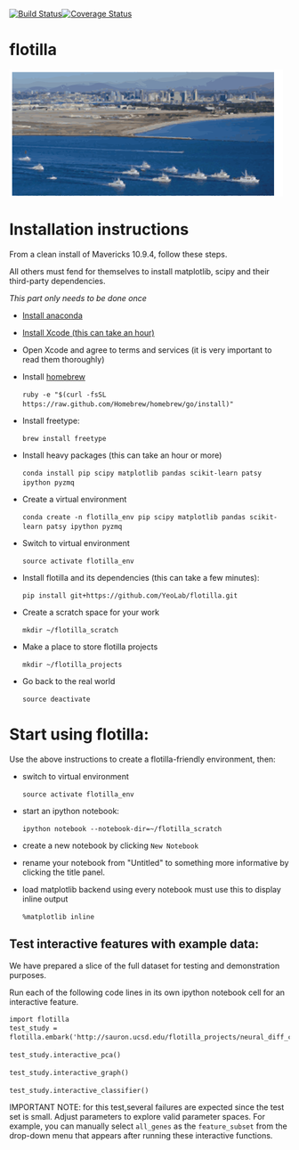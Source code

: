[![Build Status](https://travis-ci.org/YeoLab/flotilla.svg?branch=master)](https://travis-ci.org/YeoLab/flotilla)[![Coverage Status](https://img.shields.io/coveralls/YeoLab/flotilla.svg)](https://coveralls.io/r/YeoLab/flotilla?branch=master)

flotilla
========

![flotilla Logo](flotilla.png)

Installation instructions
=========================

From a clean install of Mavericks 10.9.4, follow these steps.

All others must fend for themselves to install matplotlib, scipy and their third-party dependencies.

 *This part only needs to be done once*

 * [Install anaconda](https://store.continuum.io/cshop/anaconda/)
 * [Install Xcode (this can take an hour)](https://itunes.apple.com/us/app/xcode/id497799835?mt=12)
 * Open Xcode and agree to terms and services (it is very important to read them thoroughly)
 * Install [homebrew](http://brew.sh/)


    `ruby -e "$(curl -fsSL https://raw.github.com/Homebrew/homebrew/go/install)"`


 * Install freetype:


    `brew install freetype`


 * Install heavy packages (this can take an hour or more)


    `conda install pip scipy matplotlib pandas scikit-learn patsy ipython pyzmq`


 * Create a virtual environment


    `conda create -n flotilla_env pip scipy matplotlib pandas scikit-learn patsy ipython pyzmq`


 * Switch to virtual environment


    `source activate flotilla_env`


 * Install flotilla and its dependencies (this can take a few minutes):


    `pip install git+https://github.com/YeoLab/flotilla.git`


 * Create a scratch space for your work


    `mkdir ~/flotilla_scratch`


 * Make a place to store flotilla projects


    `mkdir ~/flotilla_projects`


 * Go back to the real world



    `source deactivate`


Start using flotilla:
=====================

 Use the above instructions to create a flotilla-friendly environment, then:

 * switch to virtual environment


    `source activate flotilla_env`


 * start an ipython notebook:


    `ipython notebook --notebook-dir=~/flotilla_scratch`


 * create a new notebook by clicking `New Notebook`
 * rename your notebook from "Untitled" to something more informative by clicking the title panel.
 * load matplotlib backend using every notebook must use this to display inline output


    `%matplotlib inline`

Test interactive features with example data:
------------

We have prepared a slice of the full dataset for testing and demonstration purposes.

Run each of the following code lines in its own ipython notebook cell for an interactive feature.

    import flotilla
    test_study = flotilla.embark('http://sauron.ucsd.edu/flotilla_projects/neural_diff_chr22/datapackage.json')

    test_study.interactive_pca()

    test_study.interactive_graph()

    test_study.interactive_classifier()

IMPORTANT NOTE: for this test,several failures are expected since the test set is small.
Adjust parameters to explore valid parameter spaces.
For example, you can manually select `all_genes` as the `feature_subset`
from the drop-down menu that appears after running these interactive functions.


